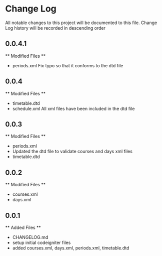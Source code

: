 # Change Log
All notable changes to this project will be documented to this file.
Change Log history will be recorded in descending order

## 0.0.4.1
** Modified Files **
- periods.xml
Fix typo so that it conforms to the dtd file 

## 0.0.4
** Modified Files **
- timetable.dtd
- schedule.xml
All xml files have been included in the dtd file

## 0.0.3
** Modified Files **
- periods.xml
- Updated the dtd file to validate courses and days xml files
- timetable.dtd

## 0.0.2
** Modified Files **
- courses.xml
- days.xml

## 0.0.1
** Added Files **
- CHANGELOG.md
- setup initial codeigniter files
- added courses.xml, days.xml, periods.xml, timetable.dtd
